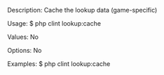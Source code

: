 Description:
  Cache the lookup data (game-specific)

Usage:
  $ php clint lookup:cache

Values:
  No

Options:
  No

Examples:
  $ php clint lookup:cache
